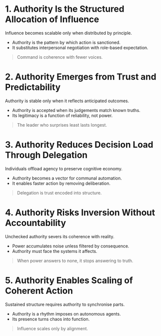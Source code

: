 # 1. Authority Is the Structured Allocation of Influence
Influence becomes scalable only when distributed by principle.
- Authority is the pattern by which action is sanctioned.
- It substitutes interpersonal negotiation with role-based expectation.
> Command is coherence with fewer voices.
# 2. Authority Emerges from Trust and Predictability
Authority is stable only when it reflects anticipated outcomes.
- Authority is accepted when its judgements match known truths.
- Its legitimacy is a function of reliability, not power.
> The leader who surprises least lasts longest.
# 3. Authority Reduces Decision Load Through Delegation
Individuals offload agency to preserve cognitive economy.
- Authority becomes a vector for communal automation.
- It enables faster action by removing deliberation.
> Delegation is trust encoded into structure.
# 4. Authority Risks Inversion Without Accountability
Unchecked authority severs its coherence with reality.
- Power accumulates noise unless filtered by consequence.
- Authority must face the systems it affects.
> When power answers to none, it stops answering to truth.
# 5. Authority Enables Scaling of Coherent Action
Sustained structure requires authority to synchronise parts.
- Authority is a rhythm imposes on autonomous agents.
- Its presence turns chaos into function.
> Influence scales only by alignment.
